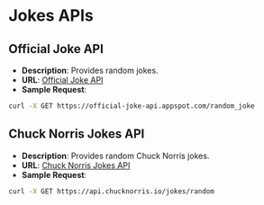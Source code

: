 # Jokes APIs

## Official Joke API

- **Description**: Provides random jokes.
- **URL**: [Official Joke API](https://official-joke-api.appspot.com/)
- **Sample Request**:
```bash
curl -X GET https://official-joke-api.appspot.com/random_joke
```

## Chuck Norris Jokes API

- **Description**: Provides random Chuck Norris jokes.
- **URL**: [Chuck Norris Jokes API](https://api.chucknorris.io/)
- **Sample Request**:
```bash
curl -X GET https://api.chucknorris.io/jokes/random
```

